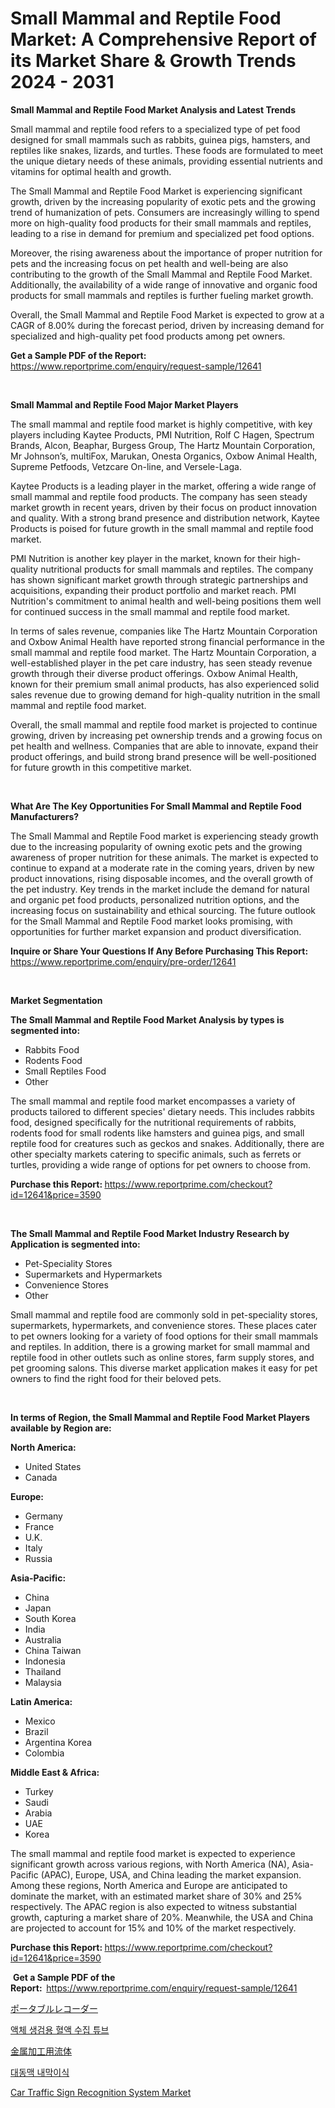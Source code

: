<p><h1>Small Mammal and Reptile Food Market: A Comprehensive Report of its Market Share & Growth Trends 2024 - 2031</h1></p><p><strong>Small Mammal and Reptile Food Market Analysis and Latest Trends</strong></p>
<p><p>Small mammal and reptile food refers to a specialized type of pet food designed for small mammals such as rabbits, guinea pigs, hamsters, and reptiles like snakes, lizards, and turtles. These foods are formulated to meet the unique dietary needs of these animals, providing essential nutrients and vitamins for optimal health and growth.</p><p>The Small Mammal and Reptile Food Market is experiencing significant growth, driven by the increasing popularity of exotic pets and the growing trend of humanization of pets. Consumers are increasingly willing to spend more on high-quality food products for their small mammals and reptiles, leading to a rise in demand for premium and specialized pet food options.</p><p>Moreover, the rising awareness about the importance of proper nutrition for pets and the increasing focus on pet health and well-being are also contributing to the growth of the Small Mammal and Reptile Food Market. Additionally, the availability of a wide range of innovative and organic food products for small mammals and reptiles is further fueling market growth.</p><p>Overall, the Small Mammal and Reptile Food Market is expected to grow at a CAGR of 8.00% during the forecast period, driven by increasing demand for specialized and high-quality pet food products among pet owners.</p></p>
<p><strong>Get a Sample PDF of the Report:&nbsp;</strong> <a href="https://www.reportprime.com/enquiry/request-sample/12641">https://www.reportprime.com/enquiry/request-sample/12641</a></p>
<p>&nbsp;</p>
<p><strong>Small Mammal and Reptile Food Major Market Players</strong></p>
<p><p>The small mammal and reptile food market is highly competitive, with key players including Kaytee Products, PMI Nutrition, Rolf C Hagen, Spectrum Brands, Alcon, Beaphar, Burgess Group, The Hartz Mountain Corporation, Mr Johnson’s, multiFox, Marukan, Onesta Organics, Oxbow Animal Health, Supreme Petfoods, Vetzcare On-line, and Versele-Laga.</p><p>Kaytee Products is a leading player in the market, offering a wide range of small mammal and reptile food products. The company has seen steady market growth in recent years, driven by their focus on product innovation and quality. With a strong brand presence and distribution network, Kaytee Products is poised for future growth in the small mammal and reptile food market.</p><p>PMI Nutrition is another key player in the market, known for their high-quality nutritional products for small mammals and reptiles. The company has shown significant market growth through strategic partnerships and acquisitions, expanding their product portfolio and market reach. PMI Nutrition's commitment to animal health and well-being positions them well for continued success in the small mammal and reptile food market.</p><p>In terms of sales revenue, companies like The Hartz Mountain Corporation and Oxbow Animal Health have reported strong financial performance in the small mammal and reptile food market. The Hartz Mountain Corporation, a well-established player in the pet care industry, has seen steady revenue growth through their diverse product offerings. Oxbow Animal Health, known for their premium small animal products, has also experienced solid sales revenue due to growing demand for high-quality nutrition in the small mammal and reptile food market. </p><p>Overall, the small mammal and reptile food market is projected to continue growing, driven by increasing pet ownership trends and a growing focus on pet health and wellness. Companies that are able to innovate, expand their product offerings, and build strong brand presence will be well-positioned for future growth in this competitive market.</p></p>
<p>&nbsp;</p>
<p><strong>What Are The Key Opportunities For Small Mammal and Reptile Food Manufacturers?</strong></p>
<p><p>The Small Mammal and Reptile Food market is experiencing steady growth due to the increasing popularity of owning exotic pets and the growing awareness of proper nutrition for these animals. The market is expected to continue to expand at a moderate rate in the coming years, driven by new product innovations, rising disposable incomes, and the overall growth of the pet industry. Key trends in the market include the demand for natural and organic pet food products, personalized nutrition options, and the increasing focus on sustainability and ethical sourcing. The future outlook for the Small Mammal and Reptile Food market looks promising, with opportunities for further market expansion and product diversification.</p></p>
<p><strong>Inquire or Share Your Questions If Any Before Purchasing This Report:</strong> <a href="https://www.reportprime.com/enquiry/pre-order/12641">https://www.reportprime.com/enquiry/pre-order/12641</a></p>
<p>&nbsp;</p>
<p><strong>Market Segmentation</strong></p>
<p><strong>The Small Mammal and Reptile Food Market Analysis by types is segmented into:</strong></p>
<p><ul><li>Rabbits Food</li><li>Rodents Food</li><li>Small Reptiles Food</li><li>Other</li></ul></p>
<p><p>The small mammal and reptile food market encompasses a variety of products tailored to different species' dietary needs. This includes rabbits food, designed specifically for the nutritional requirements of rabbits, rodents food for small rodents like hamsters and guinea pigs, and small reptile food for creatures such as geckos and snakes. Additionally, there are other specialty markets catering to specific animals, such as ferrets or turtles, providing a wide range of options for pet owners to choose from.</p></p>
<p><strong>Purchase this Report:&nbsp;</strong><a href="https://www.reportprime.com/checkout?id=12641&price=3590">https://www.reportprime.com/checkout?id=12641&price=3590</a></p>
<p>&nbsp;</p>
<p><strong>The Small Mammal and Reptile Food Market Industry Research by Application is segmented into:</strong></p>
<p><ul><li>Pet-Speciality Stores</li><li>Supermarkets and Hypermarkets</li><li>Convenience Stores</li><li>Other</li></ul></p>
<p><p>Small mammal and reptile food are commonly sold in pet-speciality stores, supermarkets, hypermarkets, and convenience stores. These places cater to pet owners looking for a variety of food options for their small mammals and reptiles. In addition, there is a growing market for small mammal and reptile food in other outlets such as online stores, farm supply stores, and pet grooming salons. This diverse market application makes it easy for pet owners to find the right food for their beloved pets.</p></p>
<p>&nbsp;</p>
<p><strong>In terms of Region, the Small Mammal and Reptile Food Market Players available by Region are:</strong></p>
<p>
    <p> <strong> North America: </strong>
        <ul>
            <li>United States</li>
            <li>Canada</li>
        </ul>
        </p> 
    <p> <strong> Europe: </strong>
        <ul>
            <li>Germany</li>
            <li>France</li>
            <li>U.K.</li>
            <li>Italy</li>
            <li>Russia</li>
        </ul>
        </p> 
    <p> <strong> Asia-Pacific: </strong>
        <ul>
            <li>China</li>
            <li>Japan</li>
            <li>South Korea</li>
            <li>India</li>
            <li>Australia</li>
            <li>China Taiwan</li>
            <li>Indonesia</li>
            <li>Thailand</li>
            <li>Malaysia</li>
        </ul>
        </p> 
    <p> <strong> Latin America: </strong>
        <ul>
            <li>Mexico</li>
            <li>Brazil</li>
            <li>Argentina Korea</li>
            <li>Colombia</li>
        </ul>
        </p> 
    <p> <strong> Middle East & Africa: </strong>
        <ul>
            <li>Turkey</li>
            <li>Saudi</li>
            <li>Arabia</li>
            <li>UAE</li>
            <li>Korea</li>
        </ul>
    </p>
    </p>
<p><p>The small mammal and reptile food market is expected to experience significant growth across various regions, with North America (NA), Asia-Pacific (APAC), Europe, USA, and China leading the market expansion. Among these regions, North America and Europe are anticipated to dominate the market, with an estimated market share of 30% and 25% respectively. The APAC region is also expected to witness substantial growth, capturing a market share of 20%. Meanwhile, the USA and China are projected to account for 15% and 10% of the market respectively.</p></p>
<p><strong>Purchase this Report: </strong><a href="https://www.reportprime.com/checkout?id=12641&price=3590">https://www.reportprime.com/checkout?id=12641&price=3590</a></p>
<p>&nbsp;<strong>Get a Sample PDF of the Report:&nbsp;&nbsp;</strong><a href="https://www.reportprime.com/enquiry/request-sample/12641">https://www.reportprime.com/enquiry/request-sample/12641</a></p>
<p><strong></strong></p>
<p><p><a href="https://medium.com/@chloeconn80/%E3%83%9D%E3%83%BC%E3%82%BF%E3%83%96%E3%83%AB%E3%83%AC%E3%82%B3%E3%83%BC%E3%83%80%E3%83%BC%E5%B8%82%E5%A0%B4-%E5%B8%82%E5%A0%B4%E3%82%B7%E3%82%A7%E3%82%A2-%E5%B8%82%E5%A0%B4%E3%83%88%E3%83%AC%E3%83%B3%E3%83%89-%E3%81%8A%E3%82%88%E3%81%B3%E5%B0%86%E6%9D%A5%E3%81%AE%E6%88%90%E9%95%B7%E3%82%92%E6%8E%A2%E3%82%8B-481dc51883a2">ポータブルレコーダー</a></p><p><a href="https://github.com/ZacharyScthmitt4465/Market-Research-Report-List-1/blob/main/323994815970.md">액체 생검용 혈액 수집 튜브</a></p><p><a href="https://github.com/ycmtqqhvk3273/Market-Research-Report-List-1/blob/main/393289317252.md">金属加工用流体</a></p><p><a href="https://medium.com/@hugofirst44/%ED%8F%89%ED%96%89%EC%84%B1%EB%82%B4%ED%96%A5-%EC%B2%98%EC%B9%98%EA%B8%B0-%EC%8B%9C%EC%9E%A5-%EA%B7%9C%EB%AA%A8%EB%8A%94-%EA%B8%80%EB%A1%9C%EB%B2%8C-%EC%82%B0%EC%97%85%EC%97%90%EC%84%9C-%EC%B5%9C%EA%B3%A0%EC%9D%98-%EB%A7%88%EC%BC%80%ED%8C%85-%EC%B1%84%EB%84%90%EC%9D%84-%EB%B3%B4%EC%97%AC%EC%A4%8D%EB%8B%88%EB%8B%A4-b0ba6435c57a">대동맥 내막이식</a></p><p><a href="https://issuu.com/reportprime-2/docs/car-traffic-sign-recognition-system-market-size-20">Car Traffic Sign Recognition System Market</a></p></p>